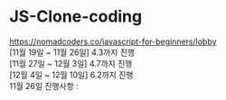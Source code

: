 # JS-Clone-coding

 https://nomadcoders.co/javascript-for-beginners/lobby<br>
[11월 19일 ~ 11월 26일] 4.3까지 진행<br>
[11월 27일 ~ 12월 3일] 4.7까지 진행<br>
[12월 4일 ~ 12월 10일] 6.2까지 진행<br>
11월 26일 진행사항 : 
